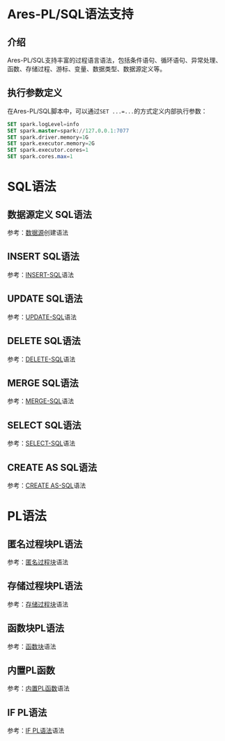 # Ares-PL/SQL语法支持

## 介绍

Ares-PL/SQL支持丰富的过程语言语法，包括条件语句、循环语句、异常处理、函数、存储过程、游标、变量、数据类型、数据源定义等。

## 执行参数定义

在Ares-PL/SQL脚本中，可以通过`SET ...=...`的方式定义内部执行参数：

```sql
SET spark.logLevel=info
SET spark.master=spark://127.0.0.1:7077
SET spark.driver.memory=1G
SET spark.executor.memory=2G
SET spark.executor.cores=1
SET spark.cores.max=1
```

# SQL语法

## 数据源定义 SQL语法

参考：[数据源](datasource.md)创建语法

## INSERT SQL语法

参考：[INSERT-SQL](insert-sql.md)语法

## UPDATE SQL语法

参考：[UPDATE-SQL](update-sql.md)语法

## DELETE SQL语法

参考：[DELETE-SQL](delete-sql.md)语法

## MERGE SQL语法

参考：[MERGE-SQL](merge-sql.md)语法

## SELECT SQL语法

参考：[SELECT-SQL](select-sql.md)语法

## CREATE AS SQL语法

参考：[CREATE AS-SQL](create-as-sql.md)语法

# PL语法

## 匿名过程块PL语法

参考：[匿名过程块](anonymous-block.md)语法

## 存储过程块PL语法

参考：[存储过程块](procedure-block.md)语法

## 函数块PL语法

参考：[函数块](function-block.md)语法

## 内置PL函数

参考：[内置PL函数](pl-function.md)语法

## IF PL语法

参考：[IF PL语法](if-block.md)语法